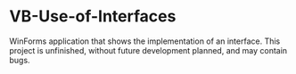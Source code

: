 # VB-Use-of-Interfaces

WinForms application that shows the implementation of an interface.
This project is unfinished, without future development planned, and may contain bugs.
